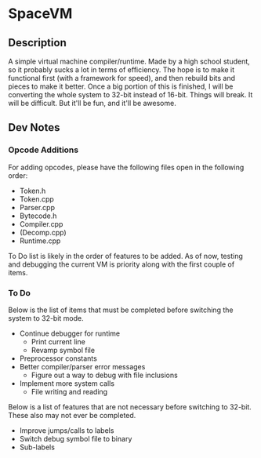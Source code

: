 # SpaceVM

## Description

A simple virtual machine compiler/runtime. Made by a high school student,
so it probably sucks a lot in terms of efficiency. The hope is to make it
functional first (with a framework for speed), and then rebuild bits and
pieces to make it better. Once a big portion of this is finished, I will be
converting the whole system to 32-bit instead of 16-bit. Things will break.
It will be difficult. But it'll be fun, and it'll be awesome.

## Dev Notes

### Opcode Additions

For adding opcodes, please have the following files open in the following 
order:

* Token.h
* Token.cpp
* Parser.cpp
* Bytecode.h
* Compiler.cpp
* (Decomp.cpp)
* Runtime.cpp

To Do list is likely in the order of features to be added. As of now, testing
and debugging the current VM is priority along with the first couple of items.

### To Do

Below is the list of items that must be completed before switching the system
to 32-bit mode.

* Continue debugger for runtime
    * Print current line
    * Revamp symbol file
* Preprocessor constants
* Better compiler/parser error messages
    * Figure out a way to debug with file inclusions
* Implement more system calls
    * File writing and reading

Below is a list of features that are not necessary before switching to 32-bit.
These also may not ever be completed.

* Improve jumps/calls to labels
* Switch debug symbol file to binary
* Sub-labels